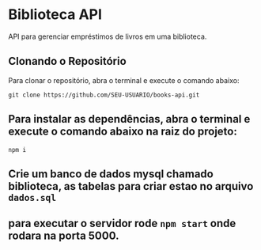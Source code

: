 # Biblioteca API

API para gerenciar empréstimos de livros em uma biblioteca.

## Clonando o Repositório

Para clonar o repositório, abra o terminal e execute o comando abaixo:

`git clone https://github.com/SEU-USUARIO/books-api.git`

## Para instalar as dependências, abra o terminal e execute o comando abaixo na raiz do projeto:

`npm i`

## Crie um banco de dados mysql chamado biblioteca, as tabelas para criar estao no arquivo `dados.sql`

## para executar o servidor rode `npm start` onde rodara na porta 5000.
